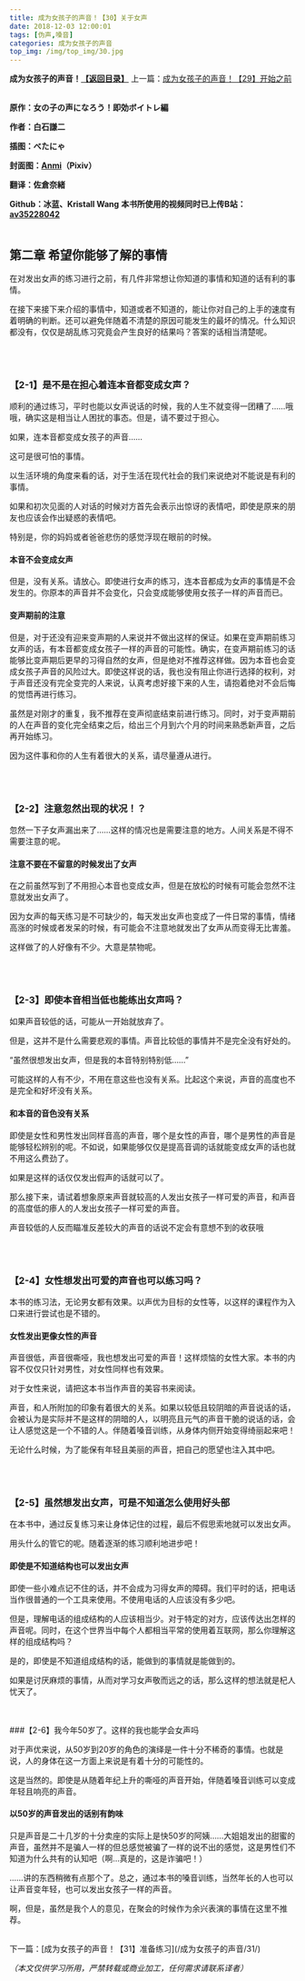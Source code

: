 ```yaml
---
title: 成为女孩子的声音！【30】关于女声
date: 2018-12-03 12:00:01
tags: [伪声,嗓音]
categories: 成为女孩子的声音
top_img: /img/top_img/30.jpg
---
```

**成为女孩子的声音！[【返回目录】](/成为女孩子的声音/0/)**
上一篇：[成为女孩子的声音！【29】开始之前](/成为女孩子的声音/29/)<br><br>

**原作：女の子の声になろう！即効ボイトレ編**

**作者：白石謙二**   

**插图：べたにゃ**   

**封面图：[Anmi](https://www.pixiv.net/member.php?id=212801
)（Pixiv）**

**翻译：佐倉奈緒**   

**Github：冰蓝、Kristall Wang**
**本书所使用的视频同时已上传B站：[av35228042](https://www.bilibili.com/video/av35228042)** <br><br>

## 第二章 希望你能够了解的事情

在对发出女声的练习进行之前，有几件非常想让你知道的事情和知道的话有利的事情。

在接下来接下来介绍的事情中，知道或者不知道的，能让你对自己的上手的速度有着明确的判断。还可以避免伴随着不清楚的原因可能发生的最坏的情况。什么知识都没有，仅仅是胡乱练习究竟会产生良好的结果吗？答案的话相当清楚呢。

<br><br>
### 【2-1】是不是在担心着连本音都变成女声？

顺利的通过练习，平时也能以女声说话的时候，我的人生不就变得一团糟了……哦哦，确实这是相当让人困扰的事态。但是，请不要过于担心。


如果，连本音都变成女孩子的声音……

这可是很可怕的事情。

以生活环境的角度来看的话，对于生活在现代社会的我们来说绝对不能说是有利的事情。

如果和初次见面的人对话的时候对方首先会表示出惊讶的表情吧，即使是原来的朋友也应该会作出疑惑的表情吧。

特别是，你的妈妈或者爸爸悲伤的感觉浮现在眼前的时候。


#### 本音不会变成女声

但是，没有关系。请放心。即使进行女声的练习，连本音都成为女声的事情是不会发生的。你原本的声音并不会变化，只会变成能够使用女孩子一样的声音而已。


#### 变声期前的注意

但是，对于还没有迎来变声期的人来说并不做出这样的保证。如果在变声期前练习女声的话，有本音都变成女孩子一样的声音的可能性。确实，在变声期前练习的话能够比变声期后更早的习得自然的女声，但是绝对不推荐这样做。因为本音也会变成女孩子声音的风险过大。即使这样说的话，我也没有阻止你进行选择的权利，对于声音还没有完全变完的人来说，认真考虑好接下来的人生，请抱着绝对不会后悔的觉悟再进行练习。


虽然是对刚才的重复，我不推荐在变声彻底结束前进行练习。同时，对于变声期前的人在声音的变化完全结束之后，给出三个月到六个月的时间来熟悉新声音，之后再开始练习。

因为这件事和你的人生有着很大的关系，请尽量遵从进行。

<br><br>
### 【2-2】注意忽然出现的状况！？

忽然一下子女声漏出来了……这样的情况也是需要注意的地方。人间关系是不得不需要注意的呢。


#### 注意不要在不留意的时候发出了女声

在之前虽然写到了不用担心本音也变成女声，但是在放松的时候有可能会忽然不注意就发出女声了。


因为女声的每天练习是不可缺少的，每天发出女声也变成了一件日常的事情，情绪高涨的时候或者发呆的时候，有可能会不注意地就发出了女声从而变得无比害羞。

这样做了的人好像有不少。大意是禁物呢。

<br><br>
### 【2-3】即使本音相当低也能练出女声吗？

如果声音较低的话，可能从一开始就放弃了。

但是，这并不是什么需要悲观的事情。声音比较低的事情并不是完全没有好处的。


“虽然很想发出女声，但是我的本音特别特别低……”

可能这样的人有不少，不用在意这些也没有关系。比起这个来说，声音的高度也不是完全和好坏没有关系。


#### 和本音的音色没有关系

即使是女性和男性发出同样音高的声音，哪个是女性的声音，哪个是男性的声音是能够轻松辨别的呢。不如说，如果能够仅仅是提高音调的话就能变成女声的话也就不用这么费劲了。

如果是这样的话仅仅发出假声的话就可以了。


那么接下来，请试着想象原来声音就较高的人发出女孩子一样可爱的声音，和声音的高度低的瘆人的人发出女孩子一样可爱的声音。

声音较低的人反而瞄准反差较大的声音的话说不定会有意想不到的收获哦

<br><br>
### 【2-4】女性想发出可爱的声音也可以练习吗？

本书的练习法，无论男女都有效果。以声优为目标的女性等，以这样的课程作为入口来进行尝试也是不错的。


#### 女性发出更像女性的声音

声音很低，声音很嘶哑，我也想发出可爱的声音！这样烦恼的女性大家。本书的内容不仅仅只针对男性，对女性同样也有效果。

对于女性来说，请把这本书当作声音的美容书来阅读。


声音，和人所附加的印象有着很大的关系。如果以较低且较阴暗的声音说话的话，会被认为是实际并不是这样的阴暗的人，以明亮且元气的声音干脆的说话的话，会让人感觉这是一个不错的人。伴随着嗓音训练，从身体内侧开始变得绮丽起来吧！

无论什么时候，为了能保有年轻且美丽的声音，把自己的愿望也注入其中吧。

<br><br>
### 【2-5】虽然想发出女声，可是不知道怎么使用好头部

在本书中，通过反复练习来让身体记住的过程，最后不假思索地就可以发出女声。

用头什么的管它的呢。随着逐渐的练习顺利地进步吧！


#### 即使是不知道结构也可以发出女声

即使一些小难点记不住的话，并不会成为习得女声的障碍。我们平时的话，把电话当作很普通的一个工具来使用。不使用电话的人应该没有多少吧。

但是，理解电话的组成结构的人应该相当少。对于特定的对方，应该传达出怎样的声音呢。同时，在这个世界当中每个人都相当平常的使用着互联网，那么你理解这样的组成结构吗？


是的，即使是不知道组成结构的话，能做到的事情就是能做到的。


如果是讨厌麻烦的事情，从而对学习女声敬而远之的话，那么这样的想法就是杞人忧天了。

<br><br>
###【2-6】我今年50岁了。这样的我也能学会女声吗

对于声优来说，从50岁到20岁的角色的演绎是一件十分不稀奇的事情。也就是说，人的身体在这一方面上来说是有着十分的可能性的。


这是当然的。即使是从随着年纪上升的嘶哑的声音开始，伴随着嗓音训练可以变成年轻且响亮的声音。


#### 以50岁的声音发出的话别有韵味

只是声音是二十几岁的十分卖座的实际上是快50岁的阿姨……大姐姐发出的甜蜜的声音，虽然并不是骗人一样的但总感觉被骗了一样的说不出的感觉，这是男性们不知道为什么共有的认知吧（啊…真是的，这是诈骗吧！）


……讲的东西稍微有点那个了。总之，通过本书的嗓音训练，当然年长的人也可以让声音变年轻，也可以发出女孩子一样的声音。

啊，但是，虽然是我个人的意见，在聚会的时候作为余兴表演的事情在这里不推荐。

<br>
下一篇：[成为女孩子的声音！【31】准备练习](/成为女孩子的声音/31/)

*（本文仅供学习所用，严禁转载或商业加工，任何需求请联系译者）*